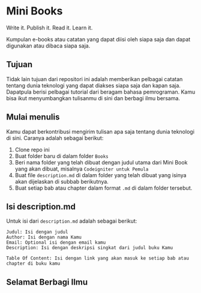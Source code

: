 # Mini Books

Write it.
Publish it.
Read it.
Learn it.

Kumpulan e-books atau catatan yang dapat diisi oleh siapa saja dan dapat digunakan atau dibaca siapa saja.

## Tujuan
Tidak lain tujuan dari repositori ini adalah memberikan pelbagai catatan tentang dunia teknologi yang dapat diakses siapa saja dan kapan saja. Dapatpula berisi pelbagai tutorial dari beragam bahasa pemrograman. Kamu bisa ikut menyumbangkan tulisanmu di sini dan berbagi ilmu bersama.

## Mulai menulis
Kamu dapat berkontribusi mengirim tulisan apa saja tentang dunia teknologi di sini. Caranya adalah sebagai berikut:

1. Clone repo ini
2. Buat folder baru di dalam folder `Books`
3. Beri nama folder yang telah dibuat dengan judul utama dari Mini Book yang akan dibuat, misalnya `Codeigniter untuk Pemula`
4. Buat file `description.md` di dalam folder yang telah dibuat yang isinya akan dijelaskan di subbab berikutnya.
5. Buat setiap bab atau chapter dalam format `.md` di dalam folder tersebut.

## Isi description.md
Untuk isi dari `description.md` adalah sebagai berikut:

```
Judul: Isi dengan judul
Author: Isi dengan nama Kamu
Email: Optional isi dengan email kamu
Description: Isi dengan deskripsi singkat dari judul buku Kamu

Table Of Content: Isi dengan link yang akan masuk ke setiap bab atau chapter di buku kamu
```

## Selamat Berbagi Ilmu

